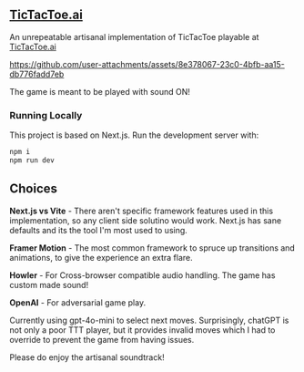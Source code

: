 ## [TicTacToe.ai](https://takehome-koj0nkl5b-conanbatts-projects.vercel.app/)

An unrepeatable artisanal implementation of TicTacToe playable at [TicTacToe.ai](https://takehome-koj0nkl5b-conanbatts-projects.vercel.app/)


https://github.com/user-attachments/assets/8e378067-23c0-4bfb-aa15-db776fadd7eb

The game is meant to be played with sound ON!

### Running Locally

This project is based on Next.js. Run the development server with:

```bash
npm i
npm run dev
```

## Choices

**Next.js vs Vite** - There aren't specific framework features used in this implementation, so any client side solutino would work. Next.js has sane defaults and its the tool I'm most used to using.

**Framer Motion** - The most common framework to spruce up transitions and animations, to give the experience an extra flare.

**Howler** - For Cross-browser compatible audio handling. The game has custom made sound!

**OpenAI** - For adversarial game play.

Currently using gpt-4o-mini to select next moves. Surprisingly, chatGPT is not only a poor TTT player, but it provides invalid moves which I had to override
to prevent the game from having issues.

Please do enjoy the artisanal soundtrack!

